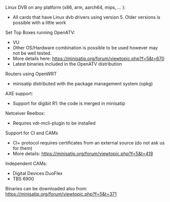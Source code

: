
Linux DVB on any platform (x86, arm, aarch64, mips, ... ):
- All cards that have Linux dvb drivers using version 5. Older versions is possible with a little work

Set Top Boxes running OpenATV:
- VU
- Other OS/Hardware combination is possible to be used however may not be well tested.
- More details here: https://minisatip.org/forum/viewtopic.php?f=5&t=670
- Latest binaries included in the OpenATV distribution

Routers using OpenWRT
- minisatip distributed with the package management system (opkg)

AXE support:
- Support for digibit R1: the code is merged in minisatip

Netceiver Reelbox:
- Requires vdr-mcli-plugin to be installed

Support for CI and CAMs
- CI+ protocol requires certificates from an external source (do not ask us for them)
- More details: https://minisatip.org/forum/viewtopic.php?f=5&t=419

Independent CAMs:
- Digital Devices DuoFlex
- TBS 6900

Binaries can be downloaded also from: https://minisatip.org/forum/viewtopic.php?f=5&t=371
